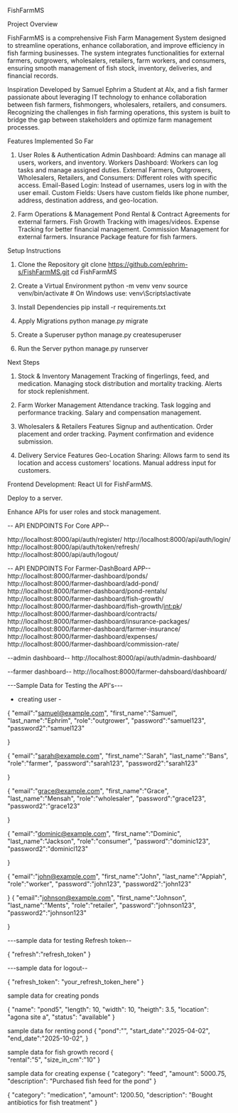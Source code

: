 FishFarmMS

Project Overview

FishFarmMS is a comprehensive Fish Farm Management System designed to streamline operations, 
enhance collaboration, and improve efficiency in fish farming businesses. The system 
integrates functionalities for external farmers, outgrowers, wholesalers, retailers, 
farm workers, and consumers, ensuring smooth management of fish stock, inventory, 
deliveries, and financial records.

Inspiration
Developed by Samuel Ephrim a Student at Alx, and a fish farmer passionate about leveraging 
IT technology to enhance collaboration between fish farmers, fishmongers, wholesalers, 
retailers, and consumers. Recognizing the challenges in fish farming operations, 
this system is built to bridge the gap between stakeholders and optimize farm management processes.


Features Implemented So Far

1. User Roles & Authentication
    Admin Dashboard: Admins can manage all users, workers, and inventory.
    Workers Dashboard: Workers can log tasks and manage assigned duties.
    External Farmers, Outgrowers, Wholesalers, Retailers, and Consumers: Different roles with specific access.
    Email-Based Login: Instead of usernames, users log in with the user email.
    Custom Fields: Users have custom fields like phone number, address, destination address, and geo-location.

2. Farm Operations & Management
    Pond Rental & Contract Agreements for external farmers.
    Fish Growth Tracking with images/videos.
    Expense Tracking for better financial management.
    Commission Management for external farmers.
    Insurance Package feature for fish farmers.


Setup Instructions

1. Clone the Repository
    git clone https://github.com/ephrim-s/FishFarmMS.git
    cd FishFarmMS

2. Create a Virtual Environment
    python -m venv venv
    source venv/bin/activate  # On Windows use: venv\Scripts\activate

3. Install Dependencies
    pip install -r requirements.txt

4. Apply Migrations
    python manage.py migrate

5. Create a Superuser
    python manage.py createsuperuser

6. Run the Server
    python manage.py runserver



Next Steps

1. Stock & Inventory Management
    Tracking of fingerlings, feed, and medication.
    Managing stock distribution and mortality tracking.
    Alerts for stock replenishment.

2. Farm Worker Management
    Attendance tracking.
    Task logging and performance tracking.
    Salary and compensation management.


3. Wholesalers & Retailers Features
    Signup and authentication.
    Order placement and order tracking.
    Payment confirmation and evidence submission.

4. Delivery Service Features
    Geo-Location Sharing: Allows farm to send its location and access customers' locations.
    Manual address input for customers.


Frontend Development: React UI for FishFarmMS.

Deploy to a server.

Enhance APIs for user roles and stock management.




-- API ENDPOINTS For Core APP--

http://localhost:8000/api/auth/register/
http://localhost:8000/api/auth/login/
http://localhost:8000/api/auth/token/refresh/
http://localhost:8000/api/auth/logout/

-- API ENDPOINTS For Farmer-DashBoard APP--
http://localhost:8000/farmer-dashboard/ponds/
http://localhost:8000/farmer-dashboard/add-pond/
http://localhost:8000/farmer-dashboard/pond-rentals/
http://localhost:8000/farmer-dashboard/fish-growth/
http://localhost:8000/farmer-dashboard/fish-growth/<int:pk>/
http://localhost:8000/farmer-dashboard/contracts/
http://localhost:8000/farmer-dashboard/insurance-packages/
http://localhost:8000/farmer-dashboard/farmer-insurance/
http://localhost:8000/farmer-dashboard/expenses/
http://localhost:8000/farmer-dashboard/commission-rate/


--admin dashboard--
http://localhost:8000/api/auth/admin-dashboard/

--farmer dashboard--
http://localhost:8000/farmer-dahsboard/dashboard/




---Sample Data for Testing the API's---

- creating user -

{
    "email":"samuel@example.com",
    "first_name":"Samuel",
    "last_name":"Ephrim",
    "role":"outgrower",
    "password":"samuel123",
    "password2":"samuel123"

}

{
    "email":"sarah@example.com",
    "first_name":"Sarah",
    "last_name":"Bans",
    "role":"farmer",
    "password":"sarah123",
    "password2":"sarah123"

}

{
    "email":"grace@example.com",
    "first_name":"Grace",
    "last_name":"Mensah",
    "role":"wholesaler",
    "password":"grace123",
    "password2":"grace123"

}

{
    "email":"dominic@example.com",
    "first_name":"Dominic",
    "last_name":"Jackson",
    "role":"consumer",
    "password":"dominic123",
    "password2":"dominicl123"

}

{
    "email":"john@example.com",
    "first_name":"John",
    "last_name":"Appiah",
    "role":"worker",
    "password":"john123",
    "password2":"john123"

}
{
    "email":"johnson@example.com",
    "first_name":"Johnson",
    "last_name":"Ments",
    "role":"retailer",
    "password":"johnson123",
    "password2":"johnson123"

}



---sample data for testing Refresh token--

{
    "refresh":"refresh_token"
}

---sample data for logout--

{
  "refresh_token": "your_refresh_token_here"
}


sample data for creating ponds

{
    "name": "pond5",
    "length": 10,
    "width": 10,
    "heigth": 3.5,
    "location": "agona site a",
    "status": "available"
}



sample data for renting pond
{
    "pond":"",
    "start_date":"2025-04-02",
    "end_date":"2025-10-02",
}

sample data for fish growth record
{    
    "rental":"5",
    "size_in_cm":"10"
}

sample data for creating expense
{
    "category": "feed",
    "amount": 5000.75,
    "description": "Purchased fish feed for the pond"
}

{
    "category": "medication",
    "amount": 1200.50,
    "description": "Bought antibiotics for fish treatment"
}